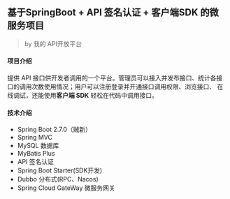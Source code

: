 ## 基于SpringBoot + API 签名认证 + 客户端SDK 的微服务项目

> by 我的 API开放平台


#### 项目介绍
提供 API 接口供开发者调用的一个平台。管理员可以接入并发布接口、统计各接口的调用次数使用情况；用户可以注册登录并开通接口调用权限、浏览接口、
在线调试，还能使用**客户端 SDK** 轻松在代码中调用接口。

#### 技术介绍

- Spring Boot 2.7.0（贼新）
- Spring MVC
- MySQL 数据库
- MyBatis Plus
- API 签名认证
- Spring Boot Starter(SDK开发)
- Dubbo 分布式(RPC、Nacos)
- Spring Cloud GateWay 微服务网关
